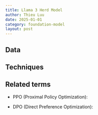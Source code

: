 ```yaml
---
title: Llama 3 Herd Model
author: Thieu Luu
date: 2025-01-01
category: foundation-model
layout: post
---
```

## Data

## Techniques

## Related terms

- PPO (Proximal Policy Optimization):

- DPO (Direct Preference Optimization):
